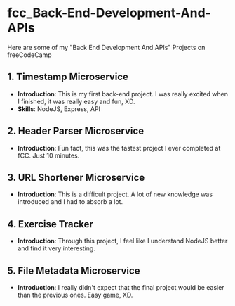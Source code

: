 # fcc_Back-End-Development-And-APIs
Here are some of my "Back End Development And APIs" Projects on freeCodeCamp

## 1. Timestamp Microservice
- **Introduction**: This is my first back-end project. I was really excited when I finished, it was really easy and fun, XD.
- **Skills**: NodeJS, Express, API

## 2. Header Parser Microservice
- **Introduction**: Fun fact, this was the fastest project I ever completed at fCC. Just 10 minutes.

## 3. URL Shortener Microservice
- **Introduction**: This is a difficult project. A lot of new knowledge was introduced and I had to absorb a lot.

## 4. Exercise Tracker
- **Introduction**: Through this project, I feel like I understand NodeJS better and find it very interesting.

## 5. File Metadata Microservice
- **Introduction**: I really didn't expect that the final project would be easier than the previous ones. Easy game, XD.